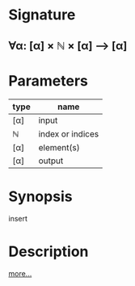 # Signature
## ∀α: [α] × ℕ × [α] ⟶ [α]

# Parameters

| type | name |
|------|------|
|[α]|input|
|ℕ|index or indices|
|[α]|element(s)|
|[α]|output|

# Synopsis
insert

# Description

[more...](https://en.wikipedia.org/wiki/Array_data_structure)